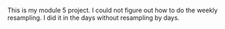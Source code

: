 This is my module 5 project. I could not figure out how to do the weekly resampling. I did it in the days without resampling by days. 
